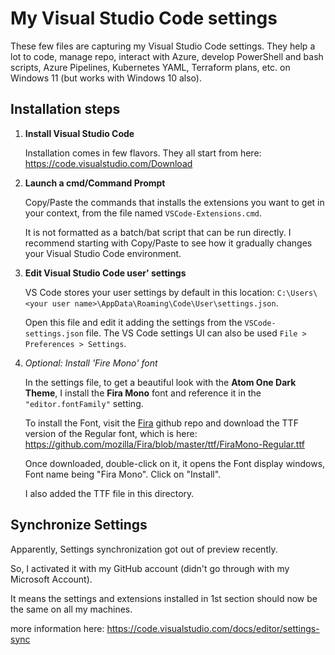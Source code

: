 # My Visual Studio Code settings

These few files are capturing my Visual Studio Code settings.
They help a lot to code, manage repo, interact with Azure, develop PowerShell and bash scripts, Azure Pipelines, Kubernetes YAML, Terraform plans, etc. on Windows 11 (but works with Windows 10 also).

## Installation steps

1. **Install Visual Studio Code**

   Installation comes in few flavors. They all start from here: <https://code.visualstudio.com/Download>

2. **Launch a cmd/Command Prompt**

   Copy/Paste the commands that installs the extensions you want to get in your context, from the file named `VSCode-Extensions.cmd`.

   It is not formatted as a batch/bat script that can be run directly. I recommend starting with Copy/Paste to see how it gradually changes your Visual Studio Code environment.

3. **Edit Visual Studio Code user' settings**

   VS Code stores your user settings by default in this location: `C:\Users\<your user name>\AppData\Roaming\Code\User\settings.json`.

   Open this file and edit it adding the settings from the `VSCode-settings.json` file.
   The VS Code settings UI can also be used `File > Preferences > Settings`.

4. _Optional: Install 'Fire Mono' font_

   In the settings file, to get a beautiful look with the **Atom One Dark Theme**, I install the **Fira Mono** font and reference it in the `"editor.fontFamily"` setting.

   To install the Font, visit the [Fira](https://github.com/mozilla/Fira) github repo and download the TTF version of the Regular font, which is here: <https://github.com/mozilla/Fira/blob/master/ttf/FiraMono-Regular.ttf>

   Once downloaded, double-click on it, it opens the Font display windows, Font name being "Fira Mono". Click on "Install".

   I also added the TTF file in this directory.

## Synchronize Settings

Apparently, Settings synchronization got out of preview recently.

So, I activated it with my GitHub account (didn't go through with my Microsoft Account).

It means the settings and extensions installed in 1st section should now be the same on all my machines.

more information here: <https://code.visualstudio.com/docs/editor/settings-sync>

